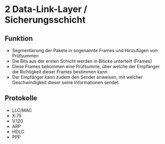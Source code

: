 # 2 Data-Link-Layer / Sicherungsschicht

## Funktion

+ Segmentierung der Pakete in sogenannte Frames und Hinzufügen von Prüfsummen
+ Die Bits aus der ersten Schicht werden in Blöcke unterteilt (Frames)
+ Diese Frames bekommen eine Prüfsumme, über welche der Empfänger die Richtigkeit dieser Frames bestimmen kann
+ Der Empfänger kann zudem den Sender anweisen, mit welcher Geschwindigkeit dieser seine Informationen sendet.

## Protokolle
+ LLC/MAC
+ X.75
+ V.120
+ ARP
+ HDLC
+ PPP